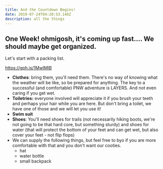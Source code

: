 ```yaml
---
title: And the Countdown Begins!
date: 2019-07-24T04:20:53.146Z
description: all the things
---
```

## One Week! ohmigosh, it's coming up fast.... We should maybe get organized.

Let's start with a packing list.

https://gph.is/1MwIMlB

* **Clothes**: bring them, you'll need them. There's no way of knowing what the weather will be like, so be prepared for anything.  The key to a successful (and comfortable) PNW adventure is LAYERS. And not even caring if you get wet. 
* **Toiletries:** everyone involved will appreciate it if you brush your teeth and perhaps your hair while you are here. But don't bring a toilet, we have one of those and we will let you use it!
* **Swim suit**
* **Shoes**: You'll need shoes for trails (not necessarily hiking boots, we're not going to be that hard core, but something sturdy) and shoes for water (that will protect the bottom of your feet and can get wet, but also cover your feet - not flip flops)
* We can supply the following things, but feel free to byo if you are more comfortable with that and you don't want our cooties.
  * hat
  * water bottle
  * small backpack
